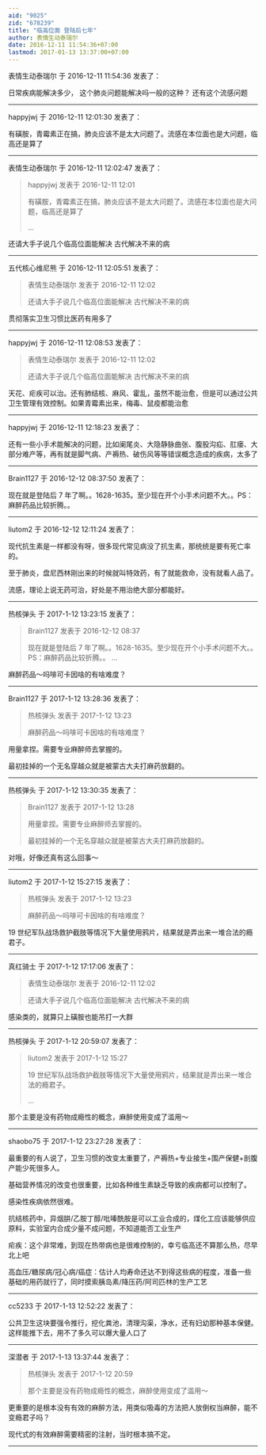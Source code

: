 ```yaml
---
aid: "9025"
zid: "678239"
title: "临高位面 登陆后七年"
author: 表情生动泰瑞尔
date: 2016-12-11 11:54:36+07:00
lastmod: 2017-01-13 13:37:00+07:00
---
```


表情生动泰瑞尔 于 2016-12-11 11:54:36 发表了：

日常疾病能解决多少， 这个肺炎问题能解决吗一般的这种？ 还有这个流感问题

---

happyjwj 于 2016-12-11 12:01:30 发表了：

有磺胺，青霉素正在搞，肺炎应该不是太大问题了。流感在本位面也是大问题，临高还是算了

---

表情生动泰瑞尔 于 2016-12-11 12:02:47 发表了：

> happyjwj 发表于 2016-12-11 12:01
>
> 有磺胺，青霉素正在搞，肺炎应该不是太大问题了。流感在本位面也是大问题，临高还是算了
>
> ...

还请大手子说几个临高位面能解决 古代解决不来的病

---

五代核心维尼熊 于 2016-12-11 12:05:51 发表了：

> 表情生动泰瑞尔 发表于 2016-12-11 12:02
>
> 还请大手子说几个临高位面能解决 古代解决不来的病

贯彻落实卫生习惯比医药有用多了

---

happyjwj 于 2016-12-11 12:08:53 发表了：

> 表情生动泰瑞尔 发表于 2016-12-11 12:02
>
> 还请大手子说几个临高位面能解决 古代解决不来的病

天花、疟疾可以治。还有肺结核、麻风、霍乱，虽然不能治愈，但是可以通过公共卫生管理有效控制。如果青霉素出来，梅毒、鼠疫都能治愈

---

happyjwj 于 2016-12-11 12:18:23 发表了：

还有一些小手术能解决的问题，比如阑尾炎、大隐静脉曲张、腹股沟疝、肛瘘、大部分难产等，再有就是脚气病、产褥热、破伤风等等错误概念造成的疾病，太多了

---

Brain1127 于 2016-12-12 08:37:50 发表了：

现在就是登陆后 7 年了啊。。1628-1635。至少现在开个小手术问题不大。。PS：麻醉药品比较折腾。。

---

liutom2 于 2016-12-12 12:11:24 发表了：

现代抗生素是一样都没有呀，很多现代常见病没了抗生素，那统统是要有死亡率的。

至于肺炎，盘尼西林刚出来的时候就叫特效药，有了就能救命，没有就看人品了。

流感，理论上说无药可治，好处是不用治绝大部分都能好。

---

热核弹头 于 2017-1-12 13:23:15 发表了：

> Brain1127 发表于 2016-12-12 08:37
>
> 现在就是登陆后 7 年了啊。。1628-1635。至少现在开个小手术问题不大。。PS：麻醉药品比较折腾。。 ...

麻醉药品～吗啡可卡因啥的有啥难度？

---

Brain1127 于 2017-1-12 13:28:36 发表了：

> 热核弹头 发表于 2017-1-12 13:23
>
> 麻醉药品～吗啡可卡因啥的有啥难度？

用量拿捏。需要专业麻醉师去掌握的。

最初挂掉的一个无名穿越众就是被蒙古大夫打麻药放翻的。

---

热核弹头 于 2017-1-12 13:30:35 发表了：

> Brain1127 发表于 2017-1-12 13:28
>
> 用量拿捏。需要专业麻醉师去掌握的。
>
> 最初挂掉的一个无名穿越众就是被蒙古大夫打麻药放翻的。

对哦，好像还真有这么回事～

---

liutom2 于 2017-1-12 15:27:15 发表了：

> 热核弹头 发表于 2017-1-12 13:23
>
> 麻醉药品～吗啡可卡因啥的有啥难度？

19 世纪军队战场救护截肢等情况下大量使用鸦片，结果就是弄出来一堆合法的瘾君子。

---

真红骑士 于 2017-1-12 17:17:06 发表了：

> 表情生动泰瑞尔 发表于 2016-12-11 12:02
>
> 还请大手子说几个临高位面能解决 古代解决不来的病

感染类的，就算只上磺胺也能吊打一大群

---

热核弹头 于 2017-1-12 20:59:07 发表了：

> liutom2 发表于 2017-1-12 15:27
>
> 19 世纪军队战场救护截肢等情况下大量使用鸦片，结果就是弄出来一堆合法的瘾君子。
>
> ...

那个主要是没有药物成瘾性的概念，麻醉使用变成了滥用～

---

shaobo75 于 2017-1-12 23:27:28 发表了：

最重要的有人说了，卫生习惯的改变太重要了，产褥热+专业接生+围产保健+剖腹产能少死很多人。

基础营养情况的改变也很重要，比如各种维生素缺乏导致的疾病都可以控制了。

感染性疾病依然很难。

抗结核药中，异烟肼/乙胺丁醇/吡嗪酰胺是可以工业合成的，煤化工应该能够供应原料，实验室内合成少量不成问题，不知道能否工业生产

疟疾：这个非常难，到现在热带病也是很难控制的，幸亏临高还不算那么热，尽早北上吧

高血压/糖尿病/冠心病/癌症：估计人均寿命还达不到得这些病的程度，准备一些基础的用药就行了，同时摸索胰岛素/降压药/阿司匹林的生产工艺

---

cc5233 于 2017-1-13 12:52:22 发表了：

公共卫生这块要强令推行，挖化粪池，清理沟渠，净水，还有妇幼那种基本保健。这样能推下去，用不了多久可以爆大量人口了

---

深潜者 于 2017-1-13 13:37:44 发表了：

> 热核弹头 发表于 2017-1-12 20:59
>
> 那个主要是没有药物成瘾性的概念，麻醉使用变成了滥用～

更重要的是根本没有有效的麻醉方法，用类似吸毒的方法把人放倒权当麻醉，能不变瘾君子吗？

现代式的有效麻醉需要精密的注射，当时根本搞不定。

---
